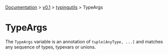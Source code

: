 [Documentation](/docs/documentation.md) >
 [v0.1](/docs/0.1/version.md) >
  [typingutils](/docs/0.1/typingutils/module.md) >
   TypeArgs

# TypeArgs

The `TypeArgs` variable is an annotation of `tuple[AnyType, ...]` and matches any sequence of types, typevars or unions.
